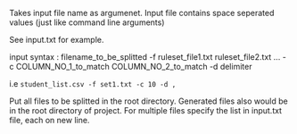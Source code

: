 Takes input file name as argumenet.
Input file contains space seperated values (just like command line arguments)

See input.txt for example.

input syntax :
filename_to_be_splitted -f ruleset_file1.txt ruleset_file2.txt ... -c COLUMN_NO_1_to_match COLUMN_NO_2_to_match -d delimiter

i.e `student_list.csv -f set1.txt -c 10 -d ,`

Put all files to be splitted in the root directory. Generated files also would be in the root directory of project.
For multiple files specify the list in input.txt file, each on new line.
